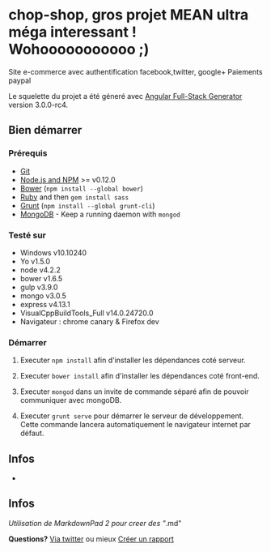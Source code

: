 # chop-shop, gros projet MEAN ultra méga interessant ! Wohooooooooooo ;)
Site e-commerce avec authentification facebook,twitter, google+
Paiements paypal

Le squelette du projet a été géneré avec [Angular Full-Stack Generator](https://github.com/DaftMonk/generator-angular-fullstack) version 3.0.0-rc4.

## Bien démarrer

### Prérequis

- [Git](https://git-scm.com/)
- [Node.js and NPM](nodejs.org) >= v0.12.0
- [Bower](bower.io) (`npm install --global bower`)
- [Ruby](https://www.ruby-lang.org) and then `gem install sass`
- [Grunt](http://gruntjs.com/) (`npm install --global grunt-cli`)
- [MongoDB](https://www.mongodb.org/) - Keep a running daemon with `mongod`

### Testé sur ##
- Windows v10.10240
- Yo v1.5.0
- node v4.2.2
- bower v1.6.5
- gulp v3.9.0
- mongo v3.0.5
- express v4.13.1
- VisualCppBuildTools_Full v14.0.24720.0
- Navigateur : chrome canary & Firefox dev
### Démarrer

1. Executer `npm install` afin d'installer les dépendances coté serveur.

2. Executer `bower install` afin d'installer les dépendances coté front-end.

3. Executer `mongod` dans un invite de commande séparé afin de pouvoir communiquer avec mongoDB.

4. Executer `grunt serve` pour démarrer le serveur de développement. Cette commande lancera automatiquement le navigateur internet par défaut.


## Infos ##

<ul>
	<li></li>
</ul>

## Infos ##
*Utilisation de MarkdownPad 2 pour creer des "*.md"


**Questions?** [Via twitter](https://twitter.com/Marcpowo) ou mieux [Créer un rapport](https://github.com/powolnymarcel/chop-shop/issues)

